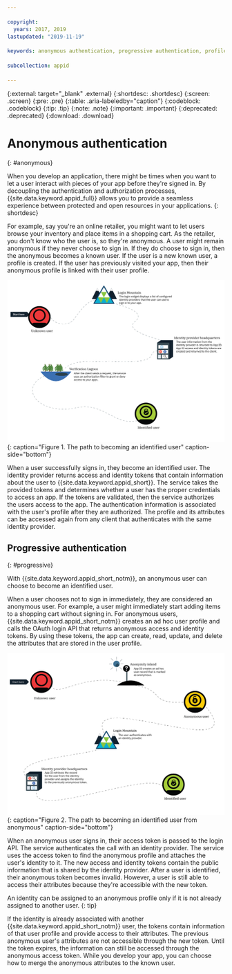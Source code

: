 ```yaml
---

copyright:
  years: 2017, 2019
lastupdated: "2019-11-19"

keywords: anonymous authentication, progressive authentication, profile, user profile, authorization, sign in, secure app, identity provider, authorization

subcollection: appid

---
```


{:external: target="_blank" .external}
{:shortdesc: .shortdesc}
{:screen: .screen}
{:pre: .pre}
{:table: .aria-labeledby="caption"}
{:codeblock: .codeblock}
{:tip: .tip}
{:note: .note}
{:important: .important}
{:deprecated: .deprecated}
{:download: .download}

# Anonymous authentication
{: #anonymous}

When you develop an application, there might be times when you want to let a user interact with pieces of your app before they're signed in. By decoupling the authentication and authorization processes, {{site.data.keyword.appid_full}} allows you to provide a seamless experience between protected and open resources in your applications.
{: shortdesc}

For example, say you're an online retailer, you might want to let users browse your inventory and place items in a shopping cart. As the retailer, you don't know who the user is, so they're anonymous. A user might remain anonymous if they never choose to sign in. If they do choose to sign in, then the anonymous becomes a known user. If the user is a new known user, a profile is created. If the user has previously visited your app, then their anonymous profile is linked with their user profile.


![The path to becoming an identified user.](images/authenticationtrail.png){: caption="Figure 1. The path to becoming an identified user" caption-side="bottom"}

When a user successfully signs in, they become an identified user. The identity provider returns access and identity tokens that contain information about the user to {{site.data.keyword.appid_short}}. The service takes the provided tokens and determines whether a user has the proper credentials to access an app. If the tokens are validated, then the service authorizes the users access to the app. The authentication information is associated with the user's profile after they are authorized. The profile and its attributes can be accessed again from any client that authenticates with the same identity provider.

## Progressive authentication
{: #progressive}

With {{site.data.keyword.appid_short_notm}}, an anonymous user can choose to become an identified user.

When a user chooses not to sign in immediately, they are considered an anonymous user. For example, a user might immediately start adding items to a shopping cart without signing in. For anonymous users, {{site.data.keyword.appid_short_notm}} creates an ad hoc user profile and calls the OAuth login API that returns anonymous access and identity tokens. By using these tokens, the app can create, read, update, and delete the attributes that are stored in the user profile.

![The path to becoming an identified user when they start as anonymous](images/anon-authenticationtrail.png){: caption="Figure 2. The path to becoming an identified user from anonymous" caption-side="bottom"}

When an anonymous user signs in, their access token is passed to the login API. The service authenticates the call with an identity provider. The service uses the access token to find the anonymous profile and attaches the user's identity to it. The new access and identity tokens contain the public information that is shared by the identity provider. After a user is identified, their anonymous token becomes invalid. However, a user is still able to access their attributes because they're accessible with the new token.

An identity can be assigned to an anonymous profile only if it is not already assigned to another user.
{: tip}

If the identity is already associated with another {{site.data.keyword.appid_short_notm}} user, the tokens contain information of that user profile and provide access to their attributes. The previous anonymous user's attributes are not accessible through the new token. Until the token expires, the information can still be accessed through the anonymous access token. While you develop your app, you can choose how to merge the anonymous attributes to the known user.
